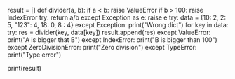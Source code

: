result = []
def divider(a, b):
   if a < b:
      raise ValueError
   if b > 100:
      raise IndexError
   try:
      return a/b
   except Exception as e:
      raise e
try:
   data = {10: 2, 2: 5, "123": 4, 18: 0, 8 : 4}
except Exception:
   print("Wrong dict")
for key in data:
 try:
    res = divider(key, data[key])
    result.append(res)
 except ValueError:
    print("A is bigger that B")
 except IndexError:
  print("B is bigger than 100")
 except ZeroDivisionError:
  print("Zero division")
 except TypeError:
  print("Type error")

print(result)
